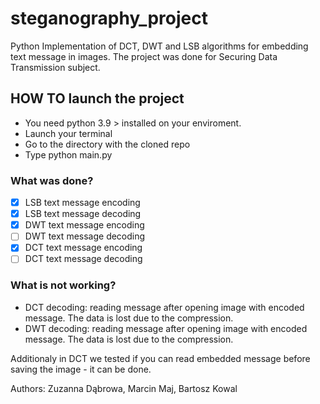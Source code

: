 # steganography_project
Python Implementation of  DCT, DWT and LSB  algorithms for embedding text message in images.
The project was done for Securing Data Transmission subject.

## HOW TO launch the project
- You need python 3.9 > installed on your enviroment.
- Launch your terminal
- Go to the directory with the cloned repo
- Type python main.py

### What was done?
- [x] LSB text message encoding
- [x] LSB text message decoding
- [x] DWT text message encoding
- [ ] DWT text message decoding
- [x] DCT text message encoding
- [ ] DCT text message decoding

### What is not working?
- DCT decoding: reading message after opening image with encoded message. The data is lost due to the compression.
- DWT decoding: reading message after opening image with encoded message. The data is lost due to the compression.

Additionaly in DCT we tested if you can read embedded message before saving the image - it can be done.


Authors:
Zuzanna Dąbrowa, Marcin Maj, Bartosz Kowal
